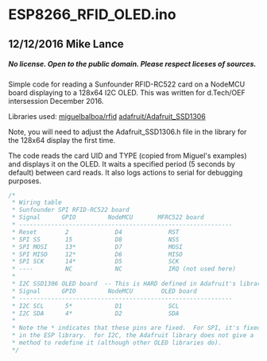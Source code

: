 # ESP8266_RFID_OLED.ino
## 12/12/2016  Mike Lance

##### No license.  Open to the public domain.  Please respect liceses of sources.

Simple code for reading a Sunfounder RFID-RC522 card on a
NodeMCU board displaying to a 128x64 I2C OLED.  This was
written for d.Tech/OEF intersession December 2016.

Libraries used:
[miguelbalboa/rfid](https://github.com/miguelbalboa/rfid)
[adafruit/Adafruit_SSD1306](https://github.com/adafruit/Adafruit_SSD1306)

Note, you will need to adjust the Adafruit_SSD1306.h file
in the library for the 128x64 display the first time.

The code reads the card UID and TYPE (copied from Miguel's
examples) and displays it on the OLED.  It waits a specified
period (5 seconds by default) between card reads.  It also
logs actions to serial for debugging purposes.
```c
/*
 * Wiring table
 * Sunfounder SPI RFID-RC522 board
 * Signal      GPIO         NodeMCU       MFRC522 board
 * ------------------------------------------------------------
 * Reset        2             D4             RST
 * SPI SS       15            D8             NSS
 * SPI MOSI     13*           D7             MOSI
 * SPI MISO     12*           D6             MISO
 * SPI SCK      14*           D5             SCK
 * ----         NC            NC             IRQ (not used here)
 *
 * I2C SSD1306 OLED board  -- This is HARD defined in Adafruit's libraries.
 * Signal      GPIO         NodeMCU        OLED board
 * ------------------------------------------------------------
 * I2C SCL      5*            D1             SCL
 * I2C SDA      4*            D2             SDA
 * 
 * Note the * indicates that these pins are fixed.  For SPI, it's fixed
 * in the ESP library.  for I2C, the Adafruit library does not give a
 * method to redefine it (although other OLED libraries do).
 */
```
